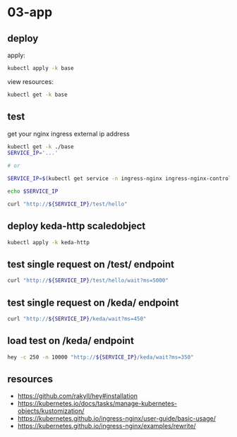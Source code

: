 # 03-app

## deploy

apply:

```bash
kubectl apply -k base
```

view resources:

```bash
kubectl get -k base
```

## test

get your nginx ingress external ip address

```bash
kubectl get -k ./base
SERVICE_IP='...'

# or

SERVICE_IP=$(kubectl get service -n ingress-nginx ingress-nginx-controller --output jsonpath='{.status.loadBalancer.ingress[0].ip}')

echo $SERVICE_IP

curl "http://${SERVICE_IP}/test/hello"
```

## deploy keda-http scaledobject
```bash
kubectl apply -k keda-http
```

## test single request on /test/ endpoint
```bash
curl "http://${SERVICE_IP}/test/hello/wait?ms=5000"
```

## test single request on /keda/ endpoint
```bash
curl "http://${SERVICE_IP}/keda/wait?ms=450"
```

## load test on /keda/ endpoint
```bash
hey -c 250 -n 10000 "http://${SERVICE_IP}/keda/wait?ms=350"
```

## resources
- <https://github.com/rakyll/hey#installation>
- <https://kubernetes.io/docs/tasks/manage-kubernetes-objects/kustomization/>
- <https://kubernetes.github.io/ingress-nginx/user-guide/basic-usage/>
- <https://kubernetes.github.io/ingress-nginx/examples/rewrite/>
